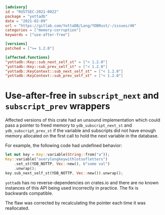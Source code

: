 ```toml
[advisory]
id = "RUSTSEC-2021-0022"
package = "yottadb"
date = "2021-02-09"
url = "https://gitlab.com/YottaDB/Lang/YDBRust/-/issues/40"
categories = ["memory-corruption"]
keywords = ["use-after-free"]

[versions]
patched = [">= 1.2.0"]

[affected.functions]
"yottadb::Key::sub_next_self_st" = ["< 1.2.0"]
"yottadb::Key::sub_prev_self_st" = ["< 1.2.0"]
"yottadb::KeyContext::sub_next_self_st" = ["< 1.2.0"]
"yottadb::KeyContext::sub_prev_self_st" = ["< 1.2.0"]
```

# Use-after-free in `subscript_next` and `subscript_prev` wrappers

Affected versions of this crate had an unsound implementation which could pass
a pointer to freed memory to `ydb_subscript_next_st` and
`ydb_subscript_prev_st` if the variable and subscripts did not have enough
memory allocated on the first call to hold the next variable in the database.

For example, the following code had undefined behavior:

```rust
let mut key = Key::variable(String::from("a"));
Key::variable("averylongkeywithlotsofletters")
    .set_st(YDB_NOTTP, Vec::new(), b"some val")
    .unwrap();
key.sub_next_self_st(YDB_NOTTP, Vec::new()).unwrap();
```

`yottadb` has no reverse-dependencies on crates.io and there are no known
instances of this API being used incorrectly in practice. The fix is backwards
compatible.

The flaw was corrected by recalculating the pointer each time it was reallocated.
